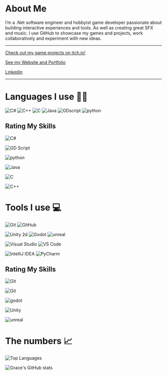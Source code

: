# About Me

I’m a .Net software engineer and hobbyist game developer passionate about building interactive experiences and tools. As well as creating great SFX and music.
I use GitHub to showcase my games and projects, work collaboratively and experiment with new ideas.

---

[Check out my game projects on itch.io!](https://clarkson1729.itch.io/)

[See my Website and Portfolio](https://clarksoncreates.online/)

[Linkedin](https://www.linkedin.com/in/grace-clarkson/)

---

# Languages I use 👩‍💻
![C#](https://img.shields.io/badge/C%23-239120?style=for-the-badge&logo=csharp&logoColor=white)
![C++](https://img.shields.io/badge/C++-00599C?style=for-the-badge&logo=c%2B%2B&logoColor=white)
![C](https://img.shields.io/badge/-00599C?style=for-the-badge&logo=c&logoColor=white)
![Java](https://img.shields.io/badge/Java-007396?style=for-the-badge&logo=java&logoColor=white)
![GDscript](https://img.shields.io/badge/GD%20Script-478cbf?style=for-the-badge&logo=godot-engine&logoColor=white)
![python](https://img.shields.io/badge/Python-000000?style=for-the-badge&logo=python&logoColor=white&)

## Rating My Skills
![C#](https://img.shields.io/badge/C%23-ready%20For%20a%20challenge-006400?style=for-the-badge&labelColor=239120)

![GD Script](https://img.shields.io/badge/GD%20script-ready%20For%20a%20challenge-006400?style=for-the-badge&logo=c%2B%2B&logoColor=white&labelColor=478cbf)

![python](https://img.shields.io/badge/python-ready%20For%20a%20challenge-006400?style=for-the-badge&logo=python&logoColor=white&labelColor=black)

![Java](https://img.shields.io/badge/Java-I%20Can%20figure%20it%20out-b05e00?style=for-the-badge&logo=c%2B%2B&logoColor=white&labelColor=007396)

![C](https://img.shields.io/badge/-working%20on%20learning%20more-darkred?style=for-the-badge&logo=c&logoColor=white&labelColor=00599C)

![C++](https://img.shields.io/badge/C%2B%2B-working%20on%20learning%20more-darkred?style=for-the-badge&logo=c%2B%2B&logoColor=white&labelColor=00599C)

<!-- all black ? -->
<!-- ## testing?
![C#](https://img.shields.io/badge/C%23-ready%20For%20a%20challenge-006400?style=for-the-badge&labelColor=black)

![GD Script](https://img.shields.io/badge/GD%20script-ready%20For%20a%20challenge-006400?style=for-the-badge&logo=c%2B%2B&logoColor=white&labelColor=black)

![python](https://img.shields.io/badge/python-ready%20For%20a%20challenge-006400?style=for-the-badge&logo=python&logoColor=white&labelColor=black)

![Java](https://img.shields.io/badge/Java-I%20Can%20figure%20it%20out-b05e00?style=for-the-badge&logo=c%2B%2B&logoColor=white&labelColor=black)

![C](https://img.shields.io/badge/-working%20on%20learning%20more-darkred?style=for-the-badge&logo=c&logoColor=white&labelColor=black)

![C++](https://img.shields.io/badge/C%2B%2B-working%20on%20learning%20more-darkred?style=for-the-badge&logo=c%2B%2B&logoColor=white&labelColor=black) -->

# Tools I use 💻
![Git](https://img.shields.io/badge/git-black?style=for-the-badge&logo=git&logoColor=f14e32)
![GitHub](https://img.shields.io/badge/github-000000?style=for-the-badge&logo=github&logoColor=white)

![Unity 2d](https://img.shields.io/badge/Unity-100000?style=for-the-badge&logo=unity&logoColor=white)
![Godot](https://img.shields.io/badge/Godot-478cbf?style=for-the-badge&logo=godot-engine&logoColor=white)
![unreal](https://img.shields.io/badge/unreal%20engine-100000?style=for-the-badge&logo=unreal-engine&logoColor=white)

![Visual Studio](https://img.shields.io/badge/Visual%20Studio-5C2D91?style=for-the-badge)
![VS Code](https://img.shields.io/badge/-Visual%20Studio%20Code-007ACC?style=for-the-badge)

![IntelliJ IDEA](https://img.shields.io/badge/IntelliJ%20IDEA-000000?style=for-the-badge&logo=intellij-idea&logoColor=white)
![PyCharm](https://img.shields.io/badge/PyCharm-000000?style=for-the-badge&logo=pycharm&logoColor=white)

## Rating My Skills
![Git](https://img.shields.io/badge/git-ready%20For%20a%20challenge-006400?style=for-the-badge&logo=git&logoColor=f14e32&labelColor=000000)

![Git](https://img.shields.io/badge/github-ready%20For%20a%20challenge-006400?style=for-the-badge&logo=github&logoColor=f14e32&labelColor=000000)

![godot](https://img.shields.io/badge/github-ready%20For%20a%20challenge-006400?style=for-the-badge&logo=godot-engine&logoColor=white&labelColor=478cbf)

<!-- ![visualst](https://img.shields.io/badge/visual%20studio-ready%20For%20a%20challenge-006400?style=for-the-badge&logoColor=white&labelColor=5C2D91)

![vscode](https://img.shields.io/badge/visual%20studio-ready%20For%20a%20challenge-006400?style=for-the-badge&logoColor=white&labelColor=5C2D91) -->

![Unity](https://img.shields.io/badge/Unity-I%20Can%20figure%20it%20out-b05e00?style=for-the-badge&logo=unity&logoColor=white&labelColor=000000)

![unreal](https://img.shields.io/badge/urneal%20engine-working%20on%20learning%20more-darkred?style=for-the-badge&logo=unreal-engine&logoColor=white&labelColor=000000)

<!-- 
# Other software I'm a fan of
![Ableton Live](https://img.shields.io/badge/Ableton%20Live-1DB954?style=for-the-badge&logo=ableton) -->

# The numbers 📈
![Top Languages](https://github-readme-stats.vercel.app/api/top-langs/?username=Clarkson1415&layout=compact&theme=tokyonight&hide=html,ASP.NET)

![Grace's GitHub stats](https://github-readme-stats.vercel.app/api?username=Clarkson1415&show_icons=true&theme=tokyonight&custom_title=Stats)
